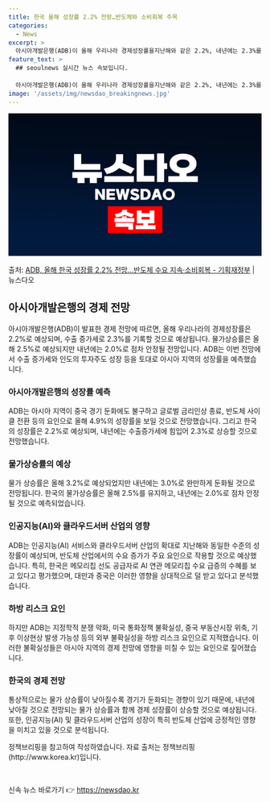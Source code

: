 ```yaml
---
title: 한국 올해 성장률 2.2% 전망…반도체와 소비회복 주목
categories:
  - News
excerpt: >
  아시아개발은행(ADB)이 올해 우리나라 경제성장률을지난해와 같은 2.2%, 내년에는 2.3%를 기록할 것으로…
feature_text: >
  ## seoulnews 실시간 뉴스 속보입니다.

  아시아개발은행(ADB)이 올해 우리나라 경제성장률을지난해와 같은 2.2%, 내년에는 2.3%를 기록할 것으로…
image: '/assets/img/newsdao_breakingnews.jpg'
---
```


![뉴스다오 속보](/assets/img/newsdao_breakingnews.jpg)

<p>출처: <a href="https://newsdao.kr/3565" rel="dofollow">ADB, 올해 한국 성장률 2.2% 전망…반도체 수요 지속·소비회복 - 기획재정부</a> | 뉴스다오</p>

<h2 data-ke-size="size26">아시아개발은행의 경제 전망</h2>
<p data-ke-size="size16">아시아개발은행(ADB)이 발표한 경제 전망에 따르면, 올해 우리나라의 경제성장률은 2.2%로 예상되며, 수출 증가세로 2.3%를 기록할 것으로 예상됩니다. 물가상승률은 올해 2.5%로 예상되지만 내년에는 2.0%로 점차 안정될 전망입니다. ADB는 이번 전망에서 수출 증가세와 인도의 투자주도 성장 등을 토대로 아시아 지역의 성장률을 예측했습니다.</p>

<h3>아시아개발은행의 성장률 예측</h3>
<p data-ke-size="size16">ADB는 아시아 지역이 중국 경기 둔화에도 불구하고 글로벌 금리인상 종료, 반도체 사이클 전환 등의 요인으로 올해 4.9%의 성장률을 보일 것으로 전망했습니다. 그리고 한국의 성장률은 2.2%로 예상되며, 내년에는 수출증가세에 힘입어 2.3%로 상승할 것으로 전망했습니다.</p>

<h3>물가상승률의 예상</h3>
<p data-ke-size="size16">물가 상승률은 올해 3.2%로 예상되었지만 내년에는 3.0%로 완만하게 둔화될 것으로 전망됩니다. 한국의 물가상승률은 올해 2.5%를 유지하고, 내년에는 2.0%로 점차 안정될 것으로 예측되었습니다.</p>

<h3>인공지능(AI)와 클라우드서버 산업의 영향</h3>
<p data-ke-size="size16">ADB는 인공지능(AI) 서비스와 클라우드서버 산업의 확대로 지난해와 동일한 수준의 성장률이 예상되며, 반도체 산업에서의 수요 증가가 주요 요인으로 작용할 것으로 예상했습니다. 특히, 한국은 메모리칩 선도 공급자로 AI 연관 메모리칩 수요 급증의 수혜를 보고 있다고 평가했으며, 대만과 중국은 이러한 영향을 상대적으로 덜 받고 있다고 분석했습니다.</p>

<h3>하방 리스크 요인</h3>
<p data-ke-size="size16">하지만 ADB는 지정학적 분쟁 악화, 미국 통화정책 불확실성, 중국 부동산시장 위축, 기후 이상현상 발생 가능성 등의 외부 불확실성을 하방 리스크 요인으로 지적했습니다. 이러한 불확실성들은 아시아 지역의 경제 전망에 영향을 미칠 수 있는 요인으로 짚어졌습니다.</p>

<h3>한국의 경제 전망</h3>
<p data-ke-size="size16">통상적으로는 물가 상승률이 낮아질수록 경기가 둔화되는 경향이 있기 때문에, 내년에 낮아질 것으로 전망되는 물가 상승률과 함께 경제 성장률이 상승할 것으로 예상됩니다. 또한, 인공지능(AI) 및 클라우드서버 산업의 성장이 특히 반도체 산업에 긍정적인 영향을 미치고 있을 것으로 분석됩니다.</p>

<p data-ke-size="size16">정책브리핑을 참고하여 작성하였습니다. 자료 출처는 정책브리핑(http://www.korea.kr)입니다.</p>
<p data-ke-size="size16">&nbsp;</p> 

신속 뉴스 바로가기 👉 <a href="https://newsdao.kr" rel="dofollow">https://newsdao.kr</a>


